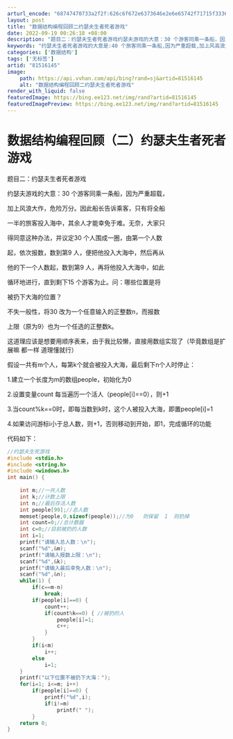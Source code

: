 ```yaml
---
arturl_encode: "68747470733a2f2f:626c6f672e6373646e2e6e65742f71715f3336363134353537:2f61727469636c652f64657461696c732f3831353136313435"
layout: post
title: "数据结构编程回顾二约瑟夫生者死者游戏"
date: 2022-09-19 00:26:18 +08:00
description: "题目二：约瑟夫生者死者游戏约瑟夫游戏的大意：30 个游客同乘一条船，因为严重超载，加上风浪大作，危险"
keywords: "约瑟夫生者死者游戏的大意是:40 个旅客同乘一条船,因为严重超载,加上风高浪大,危"
categories: ['数据结构']
tags: ['无标签']
artid: "81516145"
image:
    path: https://api.vvhan.com/api/bing?rand=sj&artid=81516145
    alt: "数据结构编程回顾二约瑟夫生者死者游戏"
render_with_liquid: false
featuredImage: https://bing.ee123.net/img/rand?artid=81516145
featuredImagePreview: https://bing.ee123.net/img/rand?artid=81516145
---
```


# 数据结构编程回顾（二）约瑟夫生者死者游戏

题目二：约瑟夫生者死者游戏
  
约瑟夫游戏的大意：30 个游客同乘一条船，因为严重超载，
  
加上风浪大作，危险万分。因此船长告诉乘客，只有将全船
  
一半的旅客投入海中，其余人才能幸免于难。无奈，大家只
  
得同意这种办法，并议定30 个人围成一圈，由第一个人数

起，依次报数，数到第9 人，便把他投入大海中，然后再从
  
他的下一个人数起，数到第9 人，再将他投入大海中，如此
  
循环地进行，直到剩下15 个游客为止。问：哪些位置是将
  
被扔下大海的位置？
  
不失一般性，将30 改为一个任意输入的正整数n，而报数
  
上限（原为9）也为一个任选的正整数k。

这道理应该是想要用顺序表来，由于我比较懒，直接用数组实现了（毕竟数组是扩展嘛 都一样 道理懂就行）

假设一共有m个人，每第k个就会被投入大海，最后剩下n个人时停止：

1.建立一个长度为m的数组people，初始化为0

2.设置变量count 每当遍历一个活人（people[i]==0），则+1

3.当count%k==0时，即每当数到k时，这个人被投入大海，即置people[i]=1

4.如果访问游标i小于总人数，则+1，否则移动到开始，即1，完成循环的功能

代码如下：

```cpp
//约瑟夫生死游戏
#include <stdio.h>
#include <string.h>
#include <windows.h>
int main() {
	
	int m;//一共人数
	int k;//计数上限
	int n;//最后存活人数
	int people[99];//总人数
	memset(people,0,sizeof(people));//为0   则保留  1  则扔掉
	int count=0;//总计数器
	int c=0;//目前被扔的人数
	int i=1;
	printf("请输入总人数：\n");
	scanf("%d",&m);
	printf("请输入报数上限：\n");
	scanf("%d",&k);
	printf("请输入最后幸免人数：\n");
	scanf("%d",&n);
	while(1) {
		if(c==m-n)
			break;
		if(people[i]==0) {
			count++;
			if(count%k==0) { //被扔的人
				people[i]=1;
				c++;
			}
		}
		if(i<m)
			i++;
		else
			i=1;
	}
	printf("以下位置不被扔下大海：");
	for(i=1; i<=m; i++)
		if(people[i]==0) {
			printf("%d",i);
			if(i!=m)
				printf(" ");
		}
	return 0;
}
```